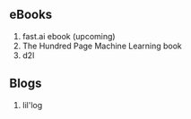 ## eBooks

1. fast.ai ebook (upcoming)
2. The Hundred Page Machine Learning book
3. d2l

## Blogs

1. lil'log
